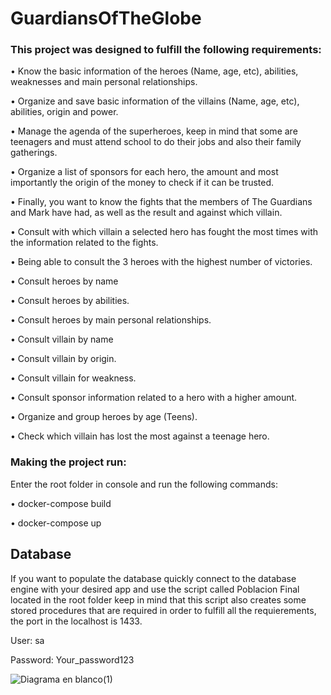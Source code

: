 # GuardiansOfTheGlobe

### This project was designed to fulfill the following requirements:

• Know the basic information of the heroes (Name, age, etc), abilities, weaknesses and main personal relationships.

• Organize and save basic information of the villains (Name, age, etc), abilities, origin and power.

• Manage the agenda of the superheroes, keep in mind that some are teenagers and must attend school to do their jobs and also their family gatherings.

• Organize a list of sponsors for each hero, the amount and most importantly the origin of the money to check if it can be trusted.

• Finally, you want to know the fights that the members of The Guardians and Mark have had, as well as the result and against which villain.

• Consult with which villain a selected hero has fought the most times with the information related to the fights.

• Being able to consult the 3 heroes with the highest number of victories.

• Consult heroes by name

• Consult heroes by abilities.

• Consult heroes by main personal relationships.

• Consult villain by name

• Consult villain by origin.

• Consult villain for weakness.

• Consult sponsor information related to a hero with a higher amount.

• Organize and group heroes by age (Teens).

• Check which villain has lost the most against a teenage hero.


### Making the project run:

Enter the root folder in console and run the following commands:

• docker-compose build

• docker-compose up

## Database
If you want to populate the database quickly connect to the database engine with your desired app and use the script called Poblacion Final located in the root folder keep in mind that this script also creates some stored procedures that are required in order to fulfill all the requierements,
the port in the localhost is 1433.

User: sa

Password: Your_password123

![Diagrama en blanco(1)](https://github.com/CodiPop/GuardiansOfTheGlobe/assets/47578270/8b5ac324-fd65-4614-82ea-2d7fe519f598)


